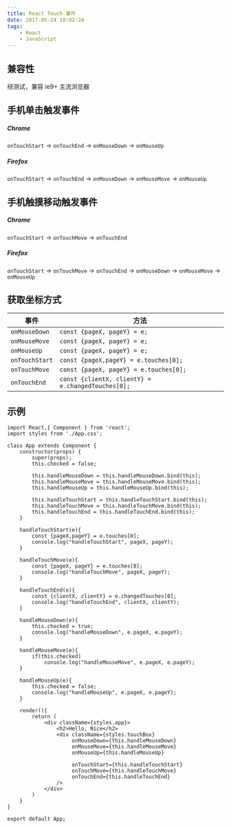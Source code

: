 ```yaml
---
title: React Touch 事件
date: 2017-05-24 18:02:24
tags: 
    - React
    - JavaScript
---
```


## 兼容性

经测试，兼容 ie9+ 主流浏览器

## 手机单击触发事件

##### Chrome
`onTouchStart` -> `onTouchEnd` -> `onMouseDown` -> `onMouseUp`

##### Firefox
`onTouchStart` -> `onTouchEnd` -> `onMouseDown` -> `onMouseMove` -> `onMouseUp`

## 手机触摸移动触发事件

##### Chrome
`onTouchStart` ->  `onTouchMove`  -> `onTouchEnd` 

##### Firefox
`onTouchStart` -> `onTouchMove` -> `onTouchEnd` -> `onMouseDown` -> `onMouseMove` -> `onMouseUp`

## 获取坐标方式
|事件|方法|
|-----|-----|
|`onMouseDown`|`const {pageX, pageY} = e;`|
|`onMouseMove`|`const {pageX, pageY} = e;`|
|`onMouseUp`|`const {pageX, pageY} = e;`|
|`onTouchStart`|`const {pageX,pageY} = e.touches[0];`|
|`onTouchMove`|`const {pageX, pageY} = e.touches[0];`|
|`onTouchEnd`|`const {clientX, clientY} = e.changedTouches[0];`|


## 示例
```
import React,{ Component } from 'react';
import styles from './App.css';

class App extends Component {
    constructor(props) {
        super(props);
        this.checked = false;

        this.handleMouseDown = this.handleMouseDown.bind(this);
        this.handleMouseMove = this.handleMouseMove.bind(this);
        this.handleMouseUp = this.handleMouseUp.bind(this);

        this.handleTouchStart = this.handleTouchStart.bind(this);
        this.handleTouchMove = this.handleTouchMove.bind(this);
        this.handleTouchEnd = this.handleTouchEnd.bind(this);
    }

    handleTouchStart(e){
        const {pageX,pageY} = e.touches[0];
        console.log("handleTouchStart", pageX, pageY);
    }

    handleTouchMove(e){
		const {pageX, pageY} = e.touches[0];
        console.log("handleTouchMove", pageX, pageY);
	}

    handleTouchEnd(e){
		const {clientX, clientY} = e.changedTouches[0];
		console.log("handleTouchEnd", clientX, clientY);
	}

    handleMouseDown(e){
        this.checked = true;
        console.log("handleMouseDown", e.pageX, e.pageY);
    }

    handleMouseMove(e){
        if(this.checked)
            console.log("handleMouseMove", e.pageX, e.pageY);
    }

    handleMouseUp(e){
        this.checked = false;
        console.log("handleMouseUp", e.pageX, e.pageY);
    }

    render(){
        return (
            <div className={styles.app}>
                <h2>Hello, Nice</h2>
                <div className={styles.touchBox}
                     onMouseDown={this.handleMouseDown}
                     onMouseMove={this.handleMouseMove}
                     onMouseUp={this.handleMouseUp}

                     onTouchStart={this.handleTouchStart}
                     onTouchMove={this.handleTouchMove}
                     onTouchEnd={this.handleTouchEnd}
                />
            </div>
        )
    }
}

export default App;
```